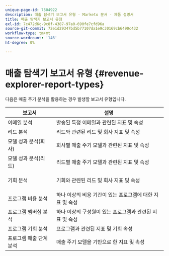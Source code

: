 ```yaml
---
unique-page-id: 7504922
description: 매출 탐색기 보고서 유형 - Marketo 문서 - 제품 설명서
title: 매출 탐색기 보고서 유형
exl-id: 7c472d6c-9c8f-4387-97a0-690fe7cfd96a
source-git-commit: 72e1d29347bd5b77107da1e9c30169cb6490c432
workflow-type: tm+mt
source-wordcount: '146'
ht-degree: 0%

---
```


# 매출 탐색기 보고서 유형 {#revenue-explorer-report-types}

다음은 매출 주기 분석을 활용하는 경우 발생할 보고서 유형입니다.

<table> 
 <thead> 
  <tr> 
   <th>보고서</th> 
   <th>설명</th> 
  </tr> 
 </thead> 
 <tbody> 
  <tr> 
   <td>이메일 분석</td> 
   <td>발송된 특정 이메일과 관련된 지표 및 속성</td> 
  </tr> 
  <tr> 
   <td>리드 분석</td> 
   <td>리드와 관련된 리드 및 회사 지표 및 속성</td> 
  </tr> 
  <tr> 
   <td>모델 성과 분석(회사)</td> 
   <td>회사별 매출 주기 모델과 관련된 지표 및 속성</td> 
  </tr> 
  <tr> 
   <td>모델 성과 분석(리드)</td> 
   <td>리드별 매출 주기 모델과 관련된 지표 및 속성</td> 
  </tr> 
  <tr> 
   <td>기회 분석</td> 
   <td><p>기회와 관련된 리드 및 회사 지표 및 속성</p></td> 
  </tr> 
  <tr> 
   <td>프로그램 비용 분석</td> 
   <td>하나 이상의 비용 기간이 있는 프로그램에 대한 지표 및 속성</td> 
  </tr> 
  <tr> 
   <td>프로그램 멤버십 분석</td> 
   <td>하나 이상의 구성원이 있는 프로그램과 관련된 지표 및 속성</td> 
  </tr> 
  <tr> 
   <td>프로그램 기회 분석</td> 
   <td>프로그램과 관련된 지표 및 기회 속성</td> 
  </tr> 
  <tr> 
   <td>프로그램 매출 단계 분석</td> 
   <td>매출 주기 모델을 기반으로 한 지표 및 속성</td> 
  </tr> 
 </tbody> 
</table>
